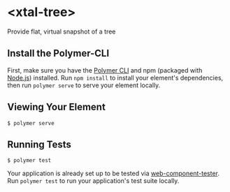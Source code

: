 # \<xtal-tree\>

Provide flat, virtual snapshot of a tree

<!--
```
<custom-element-demo>
  <template>
  <script src="../node_modules/@webcomponents/webcomponentsjs/webcomponents-loader.js"></script>
  <script type="module">
    import "https://unpkg.com/@polymer/polymer@3.0.2/lib/elements/dom-if.js?module";
  </script>
  <script type="module" src="https://unpkg.com/@polymer/iron-list@3.0.0-pre.21/iron-list.js?module"></script>
  <script src="https://unpkg.com/xtal-splitting@0.0.1/xtal-splitting.js"></script>
  <script src="https://unpkg.com/p-d.p-u@0.0.21/p-d.p-d-x.p-u.js"></script>
  <script src="https://unpkg.com/xtal-fetch@0.0.34/xtal-fetch.js"></script>

  <script type="module" src="https://unpkg.com/xtal-tree@0.0.17/xtal-tree.js?module"></script>

      <script>
      function levelSetter(nodes, level) {
        nodes.forEach(node => {
          node.style = 'margin-left:' + (level * 12) + 'px';
          if (node.children) levelSetter(node.children, level + 1)
        })
      }
    </script>
    <style>
      div.node {
        cursor: pointer;
      }

      span.match {
        font-weight: bold;
        background-color: yellowgreen;
      }
    </style>
    <xtal-fetch fetch href="directory.json" as="json"></xtal-fetch>
    <p-d on="result-changed" to="#myTree{nodes}"></p-d>
    <script type="module ish">
      ({
        childrenFn: node => node.children,
        isOpenFn: node => node.expanded,
        levelSetterFn: levelSetter,
        toggleNodeFn: node => {
          node.expanded = !node.expanded;
        },
        testNodeFn: (node, search) =>{
          if(!node.nameLC) node.nameLC = node.name.toLowerCase();
          return node.nameLC.indexOf(search.toLowerCase()) > -1;
        },
        compareFn: (lhs, rhs) =>{
          if(lhs.name < rhs.name) return -1 ;
          if(lhs.name > rhs.name) return 1;
          return 0;
        }
      })
    </script>
    <p-d-x on="eval" to="{childrenFn:childrenFn;isOpenFn:isOpenFn;levelSetterFn:levelSetterFn;toggleNodeFn:toggleNodeFn;testNodeFn:testNodeFn;compareFn:compareFn}"></p-d-x>
    <xtal-tree id="myTree"></xtal-tree>
    <p-d on="viewable-nodes-changed" to="{items}"></p-d>
    <iron-list id="nodeList" mutable-data>
        <template>
          <div class="node"  style$="[[item.style]]">
            <span  node="[[item]]">
                <template is="dom-if" if="[[item.children]]">
                    <template is="dom-if" if="[[item.expanded]]">📖</template>
                    <template is="dom-if" if="[[!item.expanded]]">📕</template>
                  </template>
                  <template is="dom-if" if="[[!item.children]]">📝</template>
            </span>
            <p-u on="click" noinit to="/myTree{toggledNode:target.node}"></p-u>
            <span>
                <xtal-split node="[[item]]"  search="[[search]]" text-content="[[item.name]]"></xtal-split>
            </span>
            <p-u on="click" noinit to="/myTree{toggledNode:target.node}"></p-u>
          </div>
        </template>
      </iron-list>
  </template>
</custom-element-demo>
```
-->

## Install the Polymer-CLI

First, make sure you have the [Polymer CLI](https://www.npmjs.com/package/polymer-cli) and npm (packaged with [Node.js](https://nodejs.org)) installed. Run `npm install` to install your element's dependencies, then run `polymer serve` to serve your element locally.

## Viewing Your Element

```
$ polymer serve
```

## Running Tests

```
$ polymer test
```

Your application is already set up to be tested via [web-component-tester](https://github.com/Polymer/web-component-tester). Run `polymer test` to run your application's test suite locally.
